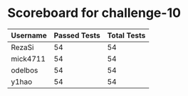 # Scoreboard for challenge-10
| Username   | Passed Tests | Total Tests |
|------------|--------------|-------------|
| RezaSi | 54 | 54 |
| mick4711 | 54 | 54 |
| odelbos | 54 | 54 |
| y1hao | 54 | 54 |
